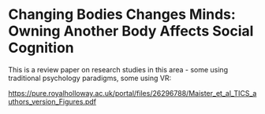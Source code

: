 # Changing Bodies Changes Minds: Owning Another Body Affects Social Cognition

This is a review paper on research studies in this area - some using traditional psychology paradigms, some using VR:

https://pure.royalholloway.ac.uk/portal/files/26296788/Maister_et_al_TICS_authors_version_Figures.pdf 